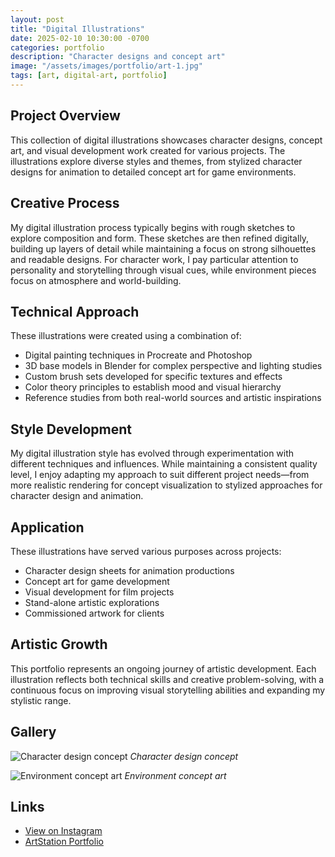 ```yaml
---
layout: post
title: "Digital Illustrations"
date: 2025-02-10 10:30:00 -0700
categories: portfolio
description: "Character designs and concept art"
image: "/assets/images/portfolio/art-1.jpg"
tags: [art, digital-art, portfolio]
---
```


## Project Overview

This collection of digital illustrations showcases character designs, concept art, and visual development work created for various projects. The illustrations explore diverse styles and themes, from stylized character designs for animation to detailed concept art for game environments.

## Creative Process

My digital illustration process typically begins with rough sketches to explore composition and form. These sketches are then refined digitally, building up layers of detail while maintaining a focus on strong silhouettes and readable designs. For character work, I pay particular attention to personality and storytelling through visual cues, while environment pieces focus on atmosphere and world-building.

## Technical Approach

These illustrations were created using a combination of:

- Digital painting techniques in Procreate and Photoshop
- 3D base models in Blender for complex perspective and lighting studies
- Custom brush sets developed for specific textures and effects
- Color theory principles to establish mood and visual hierarchy
- Reference studies from both real-world sources and artistic inspirations

## Style Development

My digital illustration style has evolved through experimentation with different techniques and influences. While maintaining a consistent quality level, I enjoy adapting my approach to suit different project needs—from more realistic rendering for concept visualization to stylized approaches for character design and animation.

## Application

These illustrations have served various purposes across projects:

- Character design sheets for animation productions
- Concept art for game development
- Visual development for film projects
- Stand-alone artistic explorations
- Commissioned artwork for clients

## Artistic Growth

This portfolio represents an ongoing journey of artistic development. Each illustration reflects both technical skills and creative problem-solving, with a continuous focus on improving visual storytelling abilities and expanding my stylistic range.

## Gallery

![Character design concept](/assets/images/portfolio/art-1.jpg)
*Character design concept*

![Environment concept art](/assets/images/portfolio/art-2.jpg)
*Environment concept art*

## Links

- [View on Instagram](https://instagram.com/)
- [ArtStation Portfolio](#)
